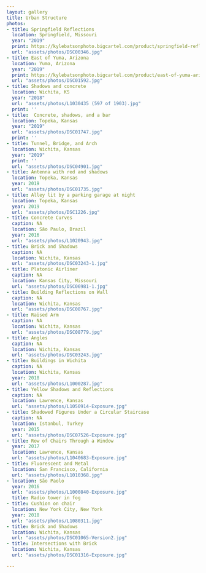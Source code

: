 ```yaml
---
layout: gallery
title: Urban Structure
photos:
- title: Springfield Reflections
  location: Springfield, Missouri
  year: "2019"
  print: https://kylebatsonphoto.bigcartel.com/product/springfield-reflections
  url: "assets/photos/DSC00346.jpg"
- title: East of Yuma, Arizona
  location: Yuma, Arizona
  year: "2019"
  print: https://kylebatsonphoto.bigcartel.com/product/east-of-yuma-arizona
  url: "assets/photos/DSC01592.jpg"
- title: Shadows and concrete
  location: Wichita, KS
  year: "2018"
  url: "assets/photos/L1030435 (597 of 1903).jpg"
  print: ''
- title:  Concrete, shadows, and a bar
  location: Topeka, Kansas
  year: "2019"
  url: "assets/photos/DSC01747.jpg"
  print: ''
- title: Tunnel, Bridge, and Arch
  location: Wichita, Kansas
  year: "2019"
  print: ''
  url: "assets/photos/DSC04901.jpg"
- title: Antenna with red and shadows
  location: Topeka, Kansas
  year: 2019
  url: "assets/photos/DSC01735.jpg"
- title: Alley lit by a parking garage at night
  location: Topeka, Kansas
  year: 2019
  url: "assets/photos/DSC1226.jpg"
- title: Concrete Curves
  caption: NA
  location: São Paulo, Brazil
  year: 2016
  url: "assets/photos/L1020943.jpg"
- title: Brick and Shadows
  caption: NA
  location: Wichita, Kansas
  url: "assets/photos/DSC03243-1.jpg"
- title: Platonic Airliner
  caption: NA
  location: Kansas City, Missouri
  url: "assets/photos/DSC06981-1.jpg"
- title: Building Reflections on Wall
  caption: NA
  location: Wichita, Kansas
  url: "assets/photos/DSC08767.jpg"
- title: Raised Arm
  caption: NA
  location: Wichita, Kansas
  url: "assets/photos/DSC08779.jpg"
- title: Angles
  caption: NA
  location: Wichita, Kansas
  url: "assets/photos/DSC03243.jpg"
- title: Buildings in Wichita
  caption: NA
  location: Wichita, Kansas
  year: 2018
  url: "assets/photos/L1000287.jpg"
- title: Yellow Shadows and Reflections
  caption: NA
  location: Lawrence, Kansas
  url: "assets/photos/L1050914-Exposure.jpg"
- title: Shadowed Figures Under a Circular Staircase
  caption: NA
  location: Istanbul, Turkey
  year: 2015
  url: "assets/photos/DSC07526-Exposure.jpg"
- title: Row of Chairs Through a Window
  year: 2017
  location: Lawrence, Kansas
  url: "assets/photos/L1040683-Exposure.jpg"
- title: Fluorescent and Metal
  location: San Francisco, California
  url: "assets/photos/L1010368.jpg"
- location: São Paolo
  year: 2016
  url: "assets/photos/L1000840-Exposure.jpg"
  title: Radio tower in fog
- title: Cushion on chair
  location: New York City, New York
  year: 2018
  url: "assets/photos/L1080311.jpg"
- title: Brick and Shadows
  location: Wichita, Kansas
  url: "assets/photos/DSC01065-Version2.jpg"
- title: Intersections with Brick
  location: Wichita, Kansas
  url: "assets/photos/DSC01316-Exposure.jpg"

---
```

